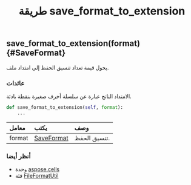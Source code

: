 ﻿---
title: طريقة save_format_to_extension
second_title: Aspose.Cells for Python via .NET API المراجع
description:
type: docs
weight: 80
url: /ar/python-net/aspose.cells/fileformatutil/save_format_to_extension/
is_root: false
---
##  save_format_to_extension(format) {#SaveFormat}
يحول قيمة تعداد تنسيق الحفظ إلى امتداد ملف.


###  عائدات

الامتداد الناتج عبارة عن سلسلة أحرف صغيرة بنقطة بادئة.


```python
def save_format_to_extension(self, format):
    ...
```


| معامل| يكتب| وصف|
| :- | :- | :- |
| format | [SaveFormat](/cells/ar/python-net/aspose.cells/saveformat) | تنسيق الحفظ.|



###  أنظر أيضا
* وحدة [aspose.cells](../../)
* فئة [FileFormatUtil](/cells/ar/python-net/aspose.cells/fileformatutil)
